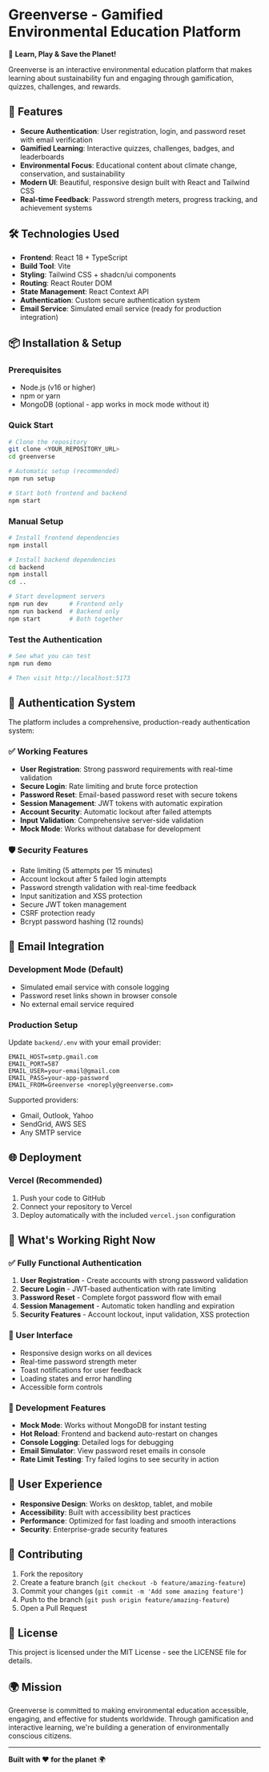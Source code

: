 # Greenverse - Gamified Environmental Education Platform

🌱 **Learn, Play & Save the Planet!**

Greenverse is an interactive environmental education platform that makes learning about sustainability fun and engaging through gamification, quizzes, challenges, and rewards.

## 🚀 Features

- **Secure Authentication**: User registration, login, and password reset with email verification
- **Gamified Learning**: Interactive quizzes, challenges, badges, and leaderboards
- **Environmental Focus**: Educational content about climate change, conservation, and sustainability
- **Modern UI**: Beautiful, responsive design built with React and Tailwind CSS
- **Real-time Feedback**: Password strength meters, progress tracking, and achievement systems

## 🛠️ Technologies Used

- **Frontend**: React 18 + TypeScript
- **Build Tool**: Vite
- **Styling**: Tailwind CSS + shadcn/ui components
- **Routing**: React Router DOM
- **State Management**: React Context API
- **Authentication**: Custom secure authentication system
- **Email Service**: Simulated email service (ready for production integration)

## 📦 Installation & Setup

### Prerequisites

- Node.js (v16 or higher)
- npm or yarn
- MongoDB (optional - app works in mock mode without it)

### Quick Start

```bash
# Clone the repository
git clone <YOUR_REPOSITORY_URL>
cd greenverse

# Automatic setup (recommended)
npm run setup

# Start both frontend and backend
npm start
```

### Manual Setup

```bash
# Install frontend dependencies
npm install

# Install backend dependencies
cd backend
npm install
cd ..

# Start development servers
npm run dev      # Frontend only
npm run backend  # Backend only
npm start        # Both together
```

### Test the Authentication

```bash
# See what you can test
npm run demo

# Then visit http://localhost:5173
```

## 🔐 Authentication System

The platform includes a comprehensive, production-ready authentication system:

### ✅ Working Features
- **User Registration**: Strong password requirements with real-time validation
- **Secure Login**: Rate limiting and brute force protection
- **Password Reset**: Email-based password reset with secure tokens
- **Session Management**: JWT tokens with automatic expiration
- **Account Security**: Automatic lockout after failed attempts
- **Input Validation**: Comprehensive server-side validation
- **Mock Mode**: Works without database for development

### 🛡️ Security Features
- Rate limiting (5 attempts per 15 minutes)
- Account lockout after 5 failed login attempts
- Password strength validation with real-time feedback
- Input sanitization and XSS protection
- Secure JWT token management
- CSRF protection ready
- Bcrypt password hashing (12 rounds)

## 📧 Email Integration

### Development Mode (Default)
- Simulated email service with console logging
- Password reset links shown in browser console
- No external email service required

### Production Setup
Update `backend/.env` with your email provider:

```env
EMAIL_HOST=smtp.gmail.com
EMAIL_PORT=587
EMAIL_USER=your-email@gmail.com
EMAIL_PASS=your-app-password
EMAIL_FROM=Greenverse <noreply@greenverse.com>
```

Supported providers:
- Gmail, Outlook, Yahoo
- SendGrid, AWS SES
- Any SMTP service

## 🌐 Deployment

### Vercel (Recommended)

1. Push your code to GitHub
2. Connect your repository to Vercel
3. Deploy automatically with the included `vercel.json` configuration


## 🎯 What's Working Right Now

### ✅ Fully Functional Authentication
1. **User Registration** - Create accounts with strong password validation
2. **Secure Login** - JWT-based authentication with rate limiting
3. **Password Reset** - Complete forgot password flow with email
4. **Session Management** - Automatic token handling and expiration
5. **Security Features** - Account lockout, input validation, XSS protection

### 📱 User Interface
- Responsive design works on all devices
- Real-time password strength meter
- Toast notifications for user feedback
- Loading states and error handling
- Accessible form controls

### 🔧 Development Features
- **Mock Mode**: Works without MongoDB for instant testing
- **Hot Reload**: Frontend and backend auto-restart on changes
- **Console Logging**: Detailed logs for debugging
- **Email Simulator**: View password reset emails in console
- **Rate Limit Testing**: Try failed logins to see security in action

## 📱 User Experience

- **Responsive Design**: Works on desktop, tablet, and mobile
- **Accessibility**: Built with accessibility best practices
- **Performance**: Optimized for fast loading and smooth interactions
- **Security**: Enterprise-grade security features

## 🤝 Contributing

1. Fork the repository
2. Create a feature branch (`git checkout -b feature/amazing-feature`)
3. Commit your changes (`git commit -m 'Add some amazing feature'`)
4. Push to the branch (`git push origin feature/amazing-feature`)
5. Open a Pull Request

## 📄 License

This project is licensed under the MIT License - see the LICENSE file for details.

## 🌍 Mission

Greenverse is committed to making environmental education accessible, engaging, and effective for students worldwide. Through gamification and interactive learning, we're building a generation of environmentally conscious citizens.

---

**Built with ❤️ for the planet** 🌍
